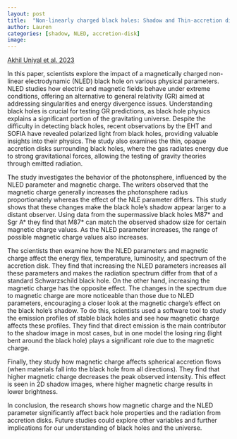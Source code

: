 ```yaml
---
layout: post
title:  "Non-linearly charged black holes: Shadow and Thin-accretion disk"
author: Lauren
categories: [shadow, NLED, accretion-disk]
image: 
---
```

[Akhil Uniyal et al. 2023](https://arxiv.org/pdf/2303.07174)

In this paper, scientists explore the impact of a magnetically charged non-linear electrodynamic (NLED) black hole on various physical parameters. NLED studies how electric and magnetic fields behave under extreme conditions, offering an alternative to general relativity (GR) aimed at addressing singularities and energy divergence issues. Understanding black holes is crucial for testing GR predictions, as black hole physics explains a significant portion of the gravitating universe. Despite the difficulty in detecting black holes, recent observations by the EHT and SOFIA have revealed polarized light from black holes, providing valuable insights into their physics. The study also examines the thin, opaque accretion disks surrounding black holes, where the gas radiates energy due to strong gravitational forces, allowing the testing of gravity theories through emitted radiation. 

The study investigates the behavior of the photonsphere, influenced by the NLED parameter and magnetic charge. The writers observed that the magnetic charge generally increases the photonsphere radius proportionately whereas the effect of the NLE parameter differs. This study shows that these changes make the black hole’s shadow appear larger to a distant observer. Using data from the supermassive black holes M87* and Sgr A* they find that M87* can match the observed shadow size for certain magnetic charge values. As the NLED parameter increases, the range of possible magnetic charge values also increases. 

The scientists then examine how the NLED parameters and magnetic charge affect the energy flex, temperature, luminosity, and spectrum of the accretion disk. They find that increasing the NLED parameters increases all these parameters and makes the radiation spectrum differ from that of a standard Schwarzschild black hole. On the other hand, increasing the magnetic charge has the opposite effect. The changes in the spectrum due to magnetic charge are more noticeable than those due to NLED parameters, encouraging a closer look at the magnetic charge’s effect on the black hole’s shadow. To do this, scientists used a software tool to study the emission profiles of stable black holes and see how magnetic charge affects these profiles. They find that direct emission is the main contributor to the shadow image in most cases, but in one model the losing ring (light bent around the black hole) plays a significant role due to the magnetic charge. 

Finally, they study how magnetic charge affects spherical accretion flows (when materials fall into the black hole from all directions). They find that higher magnetic charge decreases the peak observed intensity. This effect is seen in 2D shadow images, where higher magnetic charge results in lower brightness. 

In conclusion, the research shows how magnetic charge and the NLED parameter significantly affect back hole properties and the radiation from accretion disks. Future studies could explore other variables and further implications for our understanding of black holes and the universe. 
